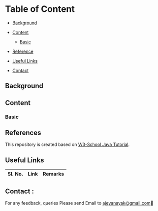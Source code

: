 <h1 align ="Center> Java Learning and Documentation </h1>

## Table of Content

* [Background](#Background)
* [Content](#content)
    + [Basic](#basic)

* [Reference](#Reference)
* [Useful Links](#useful_links)
* [Contact](#contact)

## <a name="Background"></a>Background


## <a name="content"></a>Content

### <a name="basic"></a>**Basic** 

 
## <a name="Reference"></a>References

This repository is created based on [W3-School Java Tutorial](https://www.w3schools.com/java/default.asp).

## <a name="useful_links"></a>Useful Links

| **Sl. No.** | **Link** | **Remarks** |
----------|--------------|--------------

<h2><a name="contact"></a>Contact :</h2>

For any feedback, queries Please send Email to ajeyanayak@gmail.com:star2:


